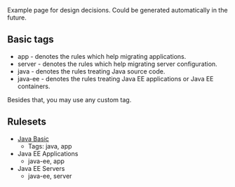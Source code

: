 Example page for design decisions. Could be generated automatically in the future.

## Basic tags

* app - denotes the rules which help migrating applications.
* server - denotes the rules which help migrating server configuration.
* java - denotes the rules treating Java source code.
* java-ee -  denotes the rules treating Java EE applications or Java EE containers.

Besides that, you may use any custom tag.

## Rulesets

* [Java Basic](Ruleset:-Java-Basic)
  * Tags: java, app
* Java EE Applications
  * java-ee, app
* Java EE Servers
  * java-ee, server
